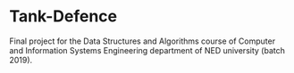 # Tank-Defence
Final project for the Data Structures and Algorithms course of Computer and Information Systems Engineering department of NED university (batch 2019).
